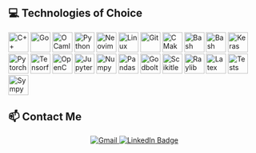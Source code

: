 ## 💻 Technologies of Choice

<p align="left">
  <!-- Languages -->
  <img src="https://cdn.simpleicons.org/cplusplus/00599C" alt="C++" width="40" height="40"/>
  <img src="https://cdn.simpleicons.org/go/00ADD8" alt="Go" width="40" height="40"/>
  <img src="https://cdn.simpleicons.org/ocaml/EF7A00" alt="OCaml" width="40" height="40"/>
  <img src="https://cdn.simpleicons.org/python/3776AB" alt="Python" width="40" height="40"/>

  <!-- Tools & Editors -->
  <img src="https://cdn.simpleicons.org/neovim/57A143" alt="Neovim" width="40" height="40"/>
  <img src="https://cdn.simpleicons.org/linux/000000" alt="Linux" width="40" height="40"/>
  <img src="https://cdn.simpleicons.org/git/F05032" alt="Git" width="40" height="40"/>
  <img src="https://cdn.simpleicons.org/cmake/064F8C" alt="CMake" width="40" height="40"/>
  <img src="https://cdn.simpleicons.org/gnubash/4EAA25" alt="Bash" width="40" height="40"/>
  <img src="https://cdn.simpleicons.org/ubuntu/E95420" alt="Bash" width="40" height="40"/>

  <!-- ML / AI -->
  <img src="https://cdn.simpleicons.org/keras/D00000" alt="Keras" width="40" height="40"/>
  <img src="https://cdn.simpleicons.org/pytorch/EE4C2C" alt="Pytorch" width="40" height="40"/>
  <img src="https://cdn.simpleicons.org/tensorflow/FF6F00" alt="Tensorflow" width="40" height="40"/>
  <img src="https://cdn.simpleicons.org/opencv/5C3EE8" alt="OpenCV" width="40" height="40"/>
  <img src="https://cdn.simpleicons.org/jupyter/F37626" alt="Jupyter" width="40" height="40"/>
  <img src="https://cdn.simpleicons.org/numpy/013243" alt="Numpy" width="40" height="40"/>
  <img src="https://cdn.simpleicons.org/pandas/150458" alt="Pandas" width="40" height="40"/>

  <!-- Others -->
  <img src="https://cdn.simpleicons.org/compilerexplorer/6295CB" alt="Godbolt" width="40" height="40"/>
  <img src="https://cdn.simpleicons.org/scikitlearn/F7931E" alt="Scikitlearn" width="40" height="40"/>
  <img src="https://cdn.simpleicons.org/raylib/000000" alt="Raylib" width="40" height="40"/>
  <img src="https://cdn.simpleicons.org/latex/008080" alt="Latex" width="40" height="40"/>
  <img src="https://cdn.simpleicons.org/githubactions/2088FF" alt="Tests" width="40" height="40"/>
  <img src="https://cdn.simpleicons.org/sympy/3B5526" alt="Sympy" width="40" height="40"/>
</p>

## 📫 Contact Me

<p align="center">
  <a href="mailto:aleksander.fuchs.tychy@gmail.com" target="_blank">
    <img src=https://img.shields.io/badge/Gmail-D14836?style=for-the-badge&logo=gmail&logoColor=white alt="Gmail"/>
  </a>
  <a href="https://www.linkedin.com/in/aleksander-fuchs-abb88429a/">
    <img src="https://img.shields.io/badge/LinkedIn-blue?style=for-the-badge&logo=linkedin&logoColor=white" alt="LinkedIn Badge"/>
  </a>
</p>
